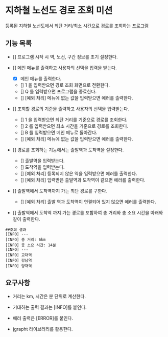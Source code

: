 # 지하철 노선도 경로 조회 미션

등록된 지하철 노선도에서 최단 거리/최소 시간으로 경로를 조회하는 프로그램

## 기능 목록

  - [] 프로그램 시작 시 역, 노선, 구간 정보를 초기 설정한다.

  - [] 메인 메뉴를 출력하고 사용자의 선택을 입력을 받는다.

    - [x] 메인 메뉴를 출력한다.
    - [] 1 을 입력받으면 경로 조회 화면으로 전환한다.
    - [] Q 를 입력받으면 프로그램을 종료한다.
    - [] [예외 처리] 메뉴에 없는 값을 입력받으면 에러를 출력한다.

  - [] 조회할 경로의 기준을 출력하고 사용자의 선택을 입력받는다.

    - [] 1 을 입력받으면 최단 거리를 기준으로 경로를 조회한다.
    - [] 2 를 입력받으면 최소 시간을 기준으로 경로를 조회한다.
    - [] B 를 입력받으면 메인 메뉴로 돌아간다.
    - [] [예외 처리] 메뉴에 없는 값을 입력받으면 에러를 출력한다.

  - [] 경로를 조회하는 기능에서는 출발역과 도착역을 설정한다.
  
    - [] 출발역을 입력받는다.
    - [] 도착역을 입력받는다.
    - [] [예외 처리] 등록되지 않은 역을 입력받으면 에러를 출력한다.
    - [] [예외 처리] 입력받은 출발역과 도착역이 같으면 에러를 출력한다.

  - [] 출발역에서 도착역까지 가는 최단 경로를 구한다.

    - [] [예외 처리] 출발 역과 도착역이 연결되어 있지 않으면 에러를 출력한다.

  - [] 출발역에서 도착역 까지 가는 경로를 포함하여 총 거리와 총 소요 시간을 아래와 같이 출력한다.

```
##조회 결과
[INFO] ---
[INFO] 총 거리: 6km
[INFO] 총 소요 시간: 14분
[INFO] ---
[INFO] 교대역
[INFO] 강남역
[INFO] 양재역
```

## 요구사항

  - 거리는 km, 시간은 분 단위로 계산한다.
  
  - 기대하는 출력 결과는 [INFO]를 붙인다.
  
  - 에러 출력은 [ERROR]를 붙인다.
  
  - jgrapht 라이브러리를 활용한다.